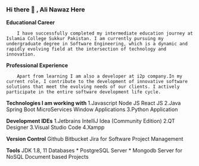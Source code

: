 ### Hi there 👋 , Ali Nawaz Here

**Educational Career**
	
		I have successfully completed my intermediate education journey at Islamia College Sukkur Pakistan. I am currently pursuing my undergraduate degree in Software Engineering, which is a dynamic and rapidly evolving field at the intersection of technology and innovation.

**Professional Experience**

		Apart from learning I am also a developer at i2p company.In my current role, I contribute to the development of innovative software solutions that meet the evolving needs of our clients. I actively participate in the entire software development life cycle.

**Technologies I am working with**
	1.Javascript
		Node JS
		React JS
	2.Java
		Spring Boot MicroServices
		Window Applications
	3.Python Application

**Development IDEs**
	1.Jetbrains IntelliJ Idea (Community Edition)
        2.QT Designer
        3.Visual Studio Code
	4.Xampp

**Version Control**
        Github
        Bitbucket
        Jira for Software Project Management

**Tools**
	JDK 1.8, 11
	Databases
        * PostgreSQL Server
        * Mongodb Server for NoSQL Document based Projects
